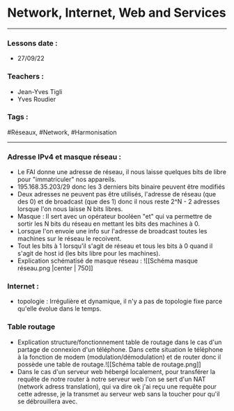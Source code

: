 # Network, Internet, Web and Services
---
### Lessons date :
- 27/09/22

### Teachers :
- Jean-Yves Tigli
- Yves Roudier

### Tags :
#Réseaux, #Network, #Harmonisation

---

### Adresse IPv4 et masque réseau :
- Le FAI donne une adresse de réseau, il nous laisse quelques bits de libre pour "immatriculer" nos appareils.
- 195.168.35.203/29 donc les 3 derniers bits binaire peuvent être modifiés
- Deux adresses ne peuvent pas être utilisés, l'adresse de réseau (que des 0) et de broadcast (que des 1) donc il nous reste 2^N - 2 adresses lorsque l'on nous laisse N bits libres.
- Masque : Il sert avec un opérateur booléen "et" qui va permettre de sortir les N bits du réseau en mettant les bits des machines à 0.
- Lorsque l'on envoie une info sur l'adresse de broadcast toutes les machines sur le réseau le recoivent.
- Tout les bits à 1 lorsqu'il s'agit de réseau et tous les bits à 0 quand il s'agit de host id (les bits libre pour les machines).
- Explication schématisé de masque réseau : ![[Schéma masque réseau.png |center | 750]] 
### Internet :
- topologie : Irrégulière et dynamique, il n'y a pas de topologie fixe parce qu'elle évolue dans le temps.

### Table routage
- Explication structure/fonctionnement table de routage dans le cas d'un partage de connexion d'un téléphone. Dans cette situation le téléphone à la fonction de modem (modulation/démodulation) et de router donc il possède une table de routage.![[Schéma table de routage.png]]
- Dans le cas d'un serveur web hébergé localement, pour transférer la requête de notre router à notre serveur web l'on se sert d'un NAT (network adress translation), qui va dire ok j'ai reçu une requête pour cette adresse, je la transmet au serveur web sans la toucher pour qu'il se débrouillera avec.